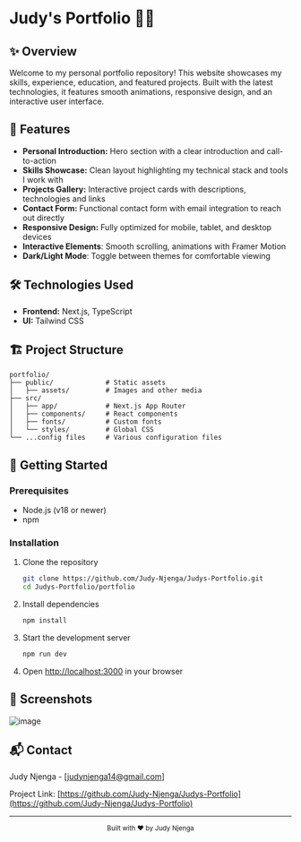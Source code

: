 # Judy's Portfolio 👩‍💻

## ✨ Overview
Welcome to my personal portfolio repository! This website showcases my skills, experience, education, and featured projects. Built with the latest technologies, it features smooth animations, responsive design, and an interactive user interface.

## 🚀 Features

- **Personal Introduction:** Hero section with a clear introduction and call-to-action
- **Skills Showcase:** Clean layout highlighting my technical stack and tools I work with
- **Projects Gallery:** Interactive project cards with descriptions, technologies and links
- **Contact Form:** Functional contact form with email integration to reach out directly
- **Responsive Design:** Fully optimized for mobile, tablet, and desktop devices
- **Interactive Elements**: Smooth scrolling, animations with Framer Motion
- **Dark/Light Mode**: Toggle between themes for comfortable viewing

## 🛠️ Technologies Used

- **Frontend:** Next.js, TypeScript
- **UI:** Tailwind CSS
  
## 🏗️ Project Structure

```
portfolio/
├── public/             # Static assets
│   ├── assets/         # Images and other media
├── src/
│   ├── app/            # Next.js App Router
│   ├── components/     # React components
│   ├── fonts/          # Custom fonts
│   └── styles/         # Global CSS
└── ...config files     # Various configuration files
```

## 🚦 Getting Started

### Prerequisites

- Node.js (v18 or newer)
- npm

### Installation

1. Clone the repository
   ```bash
   git clone https://github.com/Judy-Njenga/Judys-Portfolio.git
   cd Judys-Portfolio/portfolio
   ```

2. Install dependencies
   ```bash
   npm install
   ```

3. Start the development server
   ```bash
   npm run dev
   ```

4. Open [http://localhost:3000](http://localhost:3000) in your browser

## 📸 Screenshots
![image](https://github.com/user-attachments/assets/5a26b495-8a56-46a0-b757-25a10906e0b1)


## 📬 Contact

Judy Njenga - [judynjenga14@gmail.com]

Project Link: [https://github.com/Judy-Njenga/Judys-Portfolio](https://github.com/Judy-Njenga/Judys-Portfolio)

---

<div align="center">
  <sub>Built with ❤️ by Judy Njenga</sub>
</div>
 
